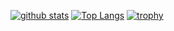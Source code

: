 [![github stats](https://github-readme-stats.vercel.app/api?username=Alekuso&show_icons=true&theme=tokyonight)](https://github.com/anuraghazra/github-readme-stats)
[![Top Langs](https://github-readme-stats.vercel.app/api/top-langs/?username=Alekuso&layout=compact&theme=tokyonight)](https://github.com/anuraghazra/github-readme-stats)
[![trophy](https://github-profile-trophy.vercel.app/?username=ryo-ma&theme=onedark)](https://github.com/ryo-ma/github-profile-trophy)
